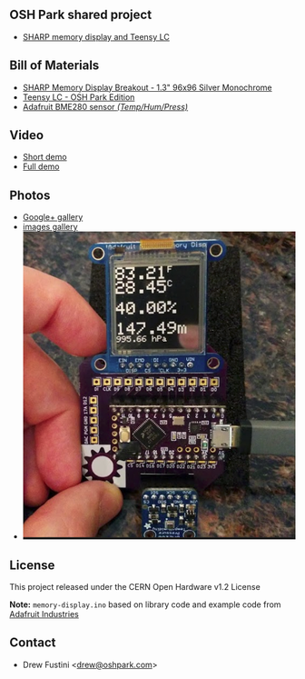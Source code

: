 ## OSH Park shared project
* [SHARP memory display and Teensy LC](https://oshpark.com/projects/4Hbq9Awy)

## Bill of Materials
* [SHARP Memory Display Breakout - 1.3" 96x96 Silver Monochrome](https://www.adafruit.com/product/1393)
* [Teensy LC - OSH Park Edition](http://store.oshpark.com/products/teensy-lc)
* [Adafruit BME280 sensor *(Temp/Hum/Press)*](https://www.adafruit.com/product/2652)

## Video
* [Short demo](https://www.youtube.com/watch?v=esPlImZcRdI)
* [Full demo](https://www.youtube.com/watch?v=OchR3nb700U)

## Photos
* [Google+ gallery](https://plus.google.com/photos/+DrewFustini/albums/6319926590582577217)
* [images gallery](https://github.com/pdp7/memory-display/tree/master/images)
* ![photo of board](images/cropped.png)

## License
This project released under the CERN Open Hardware v1.2 License

**Note:** `memory-display.ino` based on library code and example code from [Adafruit Industries](http://adafruit.com/)

## Contact
* Drew Fustini &lt;drew@oshpark.com&gt;
